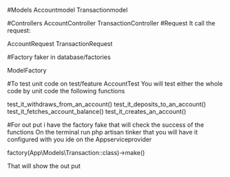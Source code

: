 #Models
Accountmodel 
Transactionmodel

#Controllers
AccountController
TransactionController
#Request
It call the request:

AccountRequest
TransactionRequest

#Factory faker in database/factories

ModelFactory


#To test unit code on test/feature AccountTest
 You will test either the whole code by unit code
 the following functions
 
 test_it_withdraws_from_an_account()
 test_it_deposits_to_an_account()
 test_it_fetches_account_balance()
 test_it_creates_an_account()
 
 #For out put i have the factory fake that will check the success of  the functions
 On the terminal run php artisan tinker  that you will have it configured with you ide on the 
 Appserviceprovider
   
 factory(App\Models\Transaction::class)->make()

That will show the out put